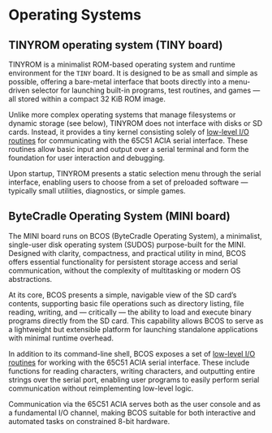 # Operating Systems

## TINYROM operating system (TINY board)

TINYROM is a minimalist ROM-based operating system and runtime environment for
the `TINY` board. It is designed to be as small and simple as possible, offering
a bare-metal interface that boots directly into a menu-driven selector for
launching built-in programs, test routines, and games — all stored within a
compact 32 KiB ROM image.

Unlike more complex operating systems that manage filesystems or dynamic storage
(see below), TINYROM does not interface with disks or SD cards. Instead, it
provides a tiny kernel consisting solely of 
[low-level I/O routines](kernel-functions.md) for
communicating with the 65C51 ACIA serial interface. These routines allow basic
input and output over a serial terminal and form the foundation for user
interaction and debugging.

Upon startup, TINYROM presents a static selection menu through the serial
interface, enabling users to choose from a set of preloaded software — typically
small utilities, diagnostics, or simple games.

## ByteCradle Operating System (MINI board)

The MINI board runs on BCOS (ByteCradle Operating System), a minimalist,
single-user disk operating system (SUDOS) purpose-built for the MINI. Designed
with clarity, compactness, and practical utility in mind, BCOS offers essential
functionality for persistent storage access and serial communication, without
the complexity of multitasking or modern OS abstractions.

At its core, BCOS presents a simple, navigable view of the SD card’s contents,
supporting basic file operations such as directory listing, file reading,
writing, and — critically — the ability to load and execute binary programs
directly from the SD card. This capability allows BCOS to serve as a lightweight
but extensible platform for launching standalone applications with minimal
runtime overhead.

In addition to its command-line shell, BCOS exposes a set of 
[low-level I/O routines](kernel-functions.md) for working with the 
65C51 ACIA serial interface. These include
functions for reading characters, writing characters, and outputting entire
strings over the serial port, enabling user programs to easily perform serial
communication without reimplementing low-level logic.

Communication via the 65C51 ACIA serves both as the user console and as a
fundamental I/O channel, making BCOS suitable for both interactive and automated
tasks on constrained 8-bit hardware.